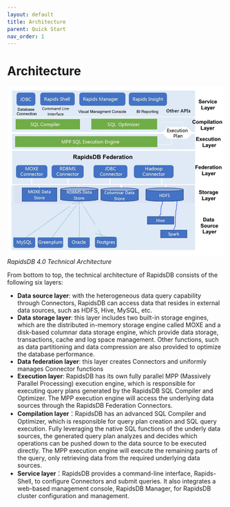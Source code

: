 ```yaml
---
layout: default
title: Architecture
parent: Quick Start
nav_order: 1
---
```


# Architecture

![RapidsDB 4.0 Technical Architecture](./architecture.jpg)
*RapidsDB 4.0 Technical Architecture*

From bottom to top, the technical architecture of RapidsDB consists of the following six layers:  

* **Data source layer**: with the heterogeneous data query capability through Connectors, RapidsDB can access data that resides in external data sources, such as HDFS, Hive, MySQL, etc.
* **Data storage layer**: this layer includes two built-in storage engines, which are the distributed in-memory storage engine called MOXE and a disk-based columnar data storage engine, which provide data storage, transactions, cache and log space management.  Other functions, such as data partitioning and data compression are also provided to optimize the database performance.
* **Data federation layer**: this layer creates Connectors and uniformly manages Connector functions
* **Execution layer**: RapidsDB has its own fully parallel MPP (Massively Parallel Processing) execution engine, which is responsible for executing query plans generated by the RapidsDB SQL Compiler and Optimizer. The MPP execution engine will access the underlying data sources through the RapidsDB Federation Connectors.
* **Compilation layer**：RapidsDB has an advanced SQL Compiler and Optimizer, which is responsible for query plan creation and SQL query execution. Fully leveraging the native SQL functions of the underly data sources, the generated query plan analyzes and decides which operations can be pushed down to the data source to be executed directly. The MPP execution engine will execute the remaining parts of the query, only retrieving data from the required underlying data sources.
* **Service layer**：RapidsDB provides a command-line interface, Rapids-Shell, to configure Connectors and submit queries. It also integrates a web-based management console, RapidsDB Manager, for RapidsDB cluster configuration and management.
